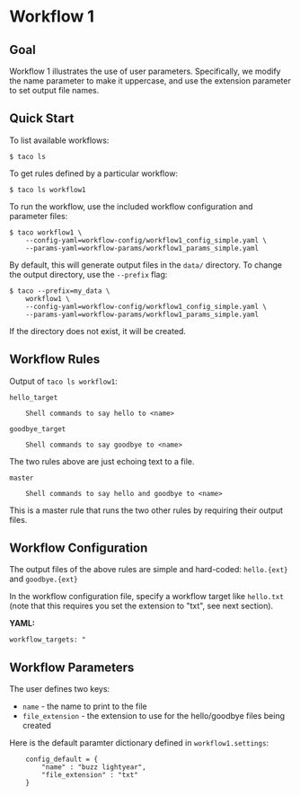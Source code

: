 # Workflow 1

## Goal

Workflow 1 illustrates the use of user parameters.
Specifically, we modify the name parameter to make it 
uppercase, and use the extension parameter to 
set output file names.

## Quick Start

To list available workflows:

```text
$ taco ls
```

To get rules defined by a particular workflow:

```text
$ taco ls workflow1
```

To run the workflow, use the included workflow configuration
and parameter files:

```text
$ taco workflow1 \
    --config-yaml=workflow-config/workflow1_config_simple.yaml \
    --params-yaml=workflow-params/workflow1_params_simple.yaml 
```

By default, this will generate output files in the `data/` directory.
To change the output directory, use the `--prefix` flag:

```text
$ taco --prefix=my_data \
    workflow1 \
    --config-yaml=workflow-config/workflow1_config_simple.yaml \
    --params-yaml=workflow-params/workflow1_params_simple.yaml 
```

If the directory does not exist, it will be created.

## Workflow Rules

Output of `taco ls workflow1`: 

```text
hello_target

    Shell commands to say hello to <name>

goodbye_target

    Shell commands to say goodbye to <name>
```

The two rules above are just echoing text to a file.

```text
master

    Shell commands to say hello and goodbye to <name>
```

This is a master rule that runs the two other rules
by requiring their output files.


## Workflow Configuration

The output files of the above rules are simple
and hard-coded: `hello.{ext}` and `goodbye.{ext}`

In the workflow configuration file, specify a
workflow target like `hello.txt` (note that this
requires you set the extension to "txt", see next 
section).

**YAML:**

```text
workflow_targets: "
```


## Workflow Parameters

The user defines two keys:

* `name` - the name to print to the file
* `file_extension` - the extension to use for the hello/goodbye files being created

Here is the default paramter dictionary 
defined in `workflow1.settings`:

```text
    config_default = {
        "name" : "buzz lightyear",
        "file_extension" : "txt"
    }
```

